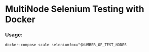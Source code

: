 # MultiNode Selenium Testing with Docker

### Usage:

```docker-compose scale seleniumfox="$NUMBER_OF_TEST_NODES```
